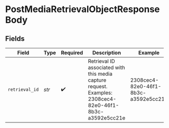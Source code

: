 # PostMediaRetrievalObjectResponseBody


## Fields

| Field                                                                                                   | Type                                                                                                    | Required                                                                                                | Description                                                                                             | Example                                                                                                 |
| ------------------------------------------------------------------------------------------------------- | ------------------------------------------------------------------------------------------------------- | ------------------------------------------------------------------------------------------------------- | ------------------------------------------------------------------------------------------------------- | ------------------------------------------------------------------------------------------------------- |
| `retrieval_id`                                                                                          | *str*                                                                                                   | :heavy_check_mark:                                                                                      | Retrieval ID associated with this media capture request. Examples: 2308cec4-82e0-46f1-8b3c-a3592e5cc21e | 2308cec4-82e0-46f1-8b3c-a3592e5cc21e                                                                    |